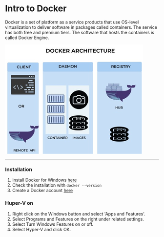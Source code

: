 # Intro to Docker
Docker is a set of platform as a service products that use OS-level virtualization to deliver software in packages called containers. The service has both free and premium tiers. The software that hosts the containers is called Docker Engine.

![docker architecture](iocImg/dockerArcitecture.jpg)

---
### Installation

1. Install Docker for Windows [here](https://docs.docker.com/desktop/install/windows-install/)
2. Check the installation with ```docker --version```
3. Create a Docker account [here](https://login.docker.com/u/login/identifier?state=hKFo2SBkUWh0cTUxYVpsVEVhNFc4QWxPakhkMzNVOV9sN245c6Fur3VuaXZlcnNhbC1sb2dpbqN0aWTZIFhXa0UxU0RneTlKb3pjb08wWWcwSU5ueC1VajRkU09Xo2NpZNkgbHZlOUdHbDhKdFNVcm5lUTFFVnVDMGxiakhkaTluYjk)

### Huper-V on
1. Right click on the Windows button and select 'Apps and Features'.
2. Select Programs and Features on the right under related settings.
3. Select Turn Windows Features on or off.
4. Select Hyper-V and click OK.